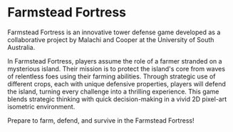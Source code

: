 # Farmstead Fortress

Farmstead Fortress is an innovative tower defense game developed as a collaborative project by Malachi and Cooper at the University of South Australia.

In Farmstead Fortress, players assume the role of a farmer stranded on a mysterious island. Their mission is to protect the island's core from waves of relentless foes using their farming abilities. Through strategic use of different crops, each with unique defensive properties, players will defend the island, turning every challenge into a thrilling experience. This game blends strategic thinking with quick decision-making in a vivid 2D pixel-art isometric environment.

Prepare to farm, defend, and survive in the Farmstead Fortress! 
